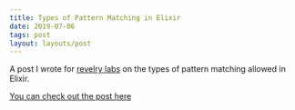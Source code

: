 ```yaml
---
title: Types of Pattern Matching in Elixir
date: 2019-07-06
tags: post
layout: layouts/post
---
```


A post I wrote for [revelry labs](https://revelry.co) on the types of pattern matching allowed in Elixir.

[You can check out the post here](https://revelry.co/pattern-matching-elixir/)
